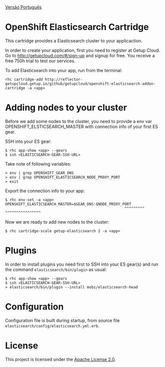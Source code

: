 [Versão Português](https://github.com/getupcloud/openshift-elasticsearch-addon-cartridge/blob/master/README_pt.md)

OpenShift Elasticsearch Cartridge
=================================
This cartridge provides a Elasticsearch cluster to your applicaction.

In order to create your application, first you need to register at Getup Cloud.
Go to http://getupcloud.com/#/sign-up and signup for free.
You receive a free 750h trial to test our services.

To add Elasticsearch into your app, run from the terminal:

    rhc cartridge-add http://reflector-getupcloud.getup.io/github/getupcloud/openshift-elasticsearch-addon-cartridge -a <app>

Adding nodes to your cluster
============================
Before we add some nodes to the cluster, you need to provide a env var OPENSHIFT_ELSTICSEARCH_MASTER with connection info of your first ES gear.

SSH into your ES gear:

    $ rhc app-show <app> --gears
    $ ssh <ELASTICSEARCH-GEAR-SSH-URL>

Take note of following variables:

    > env | grep OPENSHIFT_GEAR_DNS
    > env | grep OPENSHIFT_ELASTICSEARCH_NODE_PROXY_PORT
    > exit

Export the connection info to your app:

    $ rhc env-set -a <app> OPENSHIFT_ELASTICSEARCH_MASTER=$GEAR_DNS:$NODE_PROXY_PORT
                                                          ^^^^^^^^^ ^^^^^^^^^^^^^^^^
Now we are ready to add new nodes to the cluster:

    $ rhc cartridge-scale getup-elasticsearch 2 -a <app>

Plugins
=======
In order to install plugins you need first to SSH into your ES gear(s) and run the command `elasticsearch/bin/plugin` as usual:

    $ rhc app-show <app> --gears
    $ ssh <ELASTICSEARCH-GEAR-SSH-URL>
    > elasticsearch/bin/plugin --install mobz/elasticsearch-head

Configuration
=============
Configuration file is built during startup, from source file `elasticsearch/config/elasticsearch.yml.erb`.

License
=======
This project is licensed under the [Apache License 2.0](http://www.apache.org/licenses/LICENSE-2.0.html).
